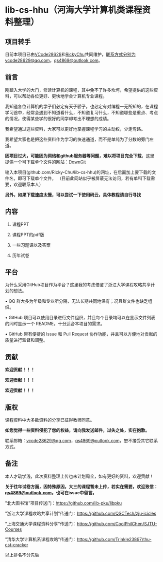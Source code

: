 lib-cs-hhu（河海大学计算机类课程资料整理）
=======
项目转手
----
目前本项目已由[VCode28629](https://github.com/VCode28629)和[RickyChu](https://github.com/Ricky-Chu)共同维护，联系方式分别为vcode28629@qq.com，qs4869@outlook.com。


前言
----
刚踏入大学的大门，修读计算机的课程，其中免不了许多坎坷，希望提供的这些资料，可以帮助各位更好、更快地学会计算机专业课程。

我知道各位计算机的学子们必定有天子骄子，也必定有对编程一无所知的，在课程学习途中，经常会遇到不知道看什么，不知道复习什么，不知道哪些是重点、考点的情况，使得某些学的很好的同学却考出不理想的成绩。

我希望通过这些资料，大家可以更好地掌握课程学习的主动权，少走弯路。

我希望大家也是把这些资料作为学习的快速通道，而不是单纯为了分数的旁门左道。

**因项目过大，可能因为网络和github服务器等问题，难以将项目完全下载**，这里提供一个可下载单个文件的网站：[DownGit](https://minhaskamal.github.io/DownGit/#/home)<br>

输入本项目(github.com/Ricky-Chu/lib-cs-hhu)的网址，在后面加上要下载的文件名，即可下载单个文件。
（目前此网站似乎被屏蔽无法访问，若有单科下载需要，欢迎联系本人）

**另外，如果下载速度太慢，可以尝试一下使用码云，具体教程请自行寻找**

内容
------
1. 课程PPT

2. 课程PPT的pdf版

3. 一些习题课以及答案

4. 历年试卷

平台
-------
为什么采用GitHub项目作为平台？这里我的考虑借鉴了浙江大学课程攻略共享计划的想法。

• QQ 群大多为年级和专业所分隔，无法长期共同地保有；况且群文件也缺乏组织。

• GitHub 项目可以使用目录进行文件组织，并且每个目录均可以在显示文件列表的同时显示一个 README，十分适合本项目的需求。

• GitHub 带有便捷的 Issue 和 Pull Request 协作功能，并且可以方便地对贡献的质量进行监督和调整。

贡献
------
**欢迎贡献！！！**

**欢迎贡献！！！**

**欢迎贡献！！！**

版权
------
课程资料中大多数资料的分享已征得教师同意。

**如您觉得一些资料侵犯了您的权益，请向我发送邮件，过失之处，实在抱歉。**

联系邮箱：vcode28629@qq.com，qs4869@outlook.com，恕不接受其它联系方式。

备注
------
本人才疏学浅，此次资料整理上传也未计划周全，如有更好的资料，欢迎贡献！

**关于往年试卷方面，因特殊原因，大三的课程暂未上传，若实在需要，欢迎致信：qs4869@outlook.com，也可在issue中留言。**

"北大图书馆"项目传送门：https://github.com/lib-pku/libpku

"浙江大学课程攻略共享计划"传送门：https://github.com/QSCTech/zju-icicles

"上海交通大学课程资料分享"传送门：https://github.com/CoolPhilChen/SJTU-Courses

"清华大学计算机系课程攻略"传送门：https://github.com/Trinkle23897/thu-cst-cracker

以上排名不分先后
